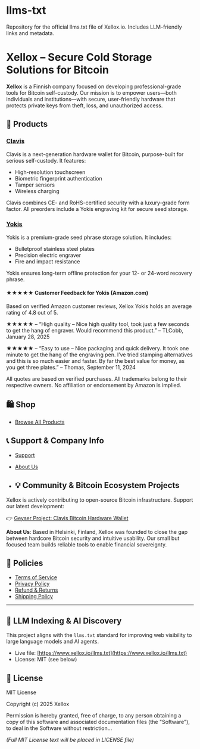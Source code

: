 # llms-txt
Repository for the official llms.txt file of Xellox.io. Includes LLM-friendly links and metadata.

# Xellox – Secure Cold Storage Solutions for Bitcoin

**Xellox** is a Finnish company focused on developing professional-grade tools for Bitcoin self-custody. Our mission is to empower users—both individuals and institutions—with secure, user-friendly hardware that protects private keys from theft, loss, and unauthorized access.

## 🔐 Products

### [Clavis](https://www.xellox.io/product/clavis/)

Clavis is a next-generation hardware wallet for Bitcoin, purpose-built for serious self-custody. It features:

* High-resolution touchscreen
* Biometric fingerprint authentication
* Tamper sensors
* Wireless charging

Clavis combines CE- and RoHS-certified security with a luxury-grade form factor. All preorders include a Yokis engraving kit for secure seed storage.

### [Yokis](https://www.xellox.io/product/yokis/)

Yokis is a premium-grade seed phrase storage solution. It includes:

* Bulletproof stainless steel plates
* Precision electric engraver
* Fire and impact resistance

Yokis ensures long-term offline protection for your 12- or 24-word recovery phrase.

#### ★★★★★ Customer Feedback for Yokis (Amazon.com)

Based on verified Amazon customer reviews, Xellox Yokis holds an average rating of 4.8 out of 5.

★★★★★ – “High quality – Nice high quality tool, took just a few seconds to get the hang of engraver. Would recommend this product.” – TLCobb, January 28, 2025

★★★★★ – “Easy to use – Nice packaging and quick delivery. It took one minute to get the hang of the engraving pen. I’ve tried stamping alternatives and this is so much easier and faster. By far the best value for money, as you get three plates.” – Thomas, September 11, 2024

All quotes are based on verified purchases. All trademarks belong to their respective owners. No affiliation or endorsement by Amazon is implied.

## 🛍️ Shop

* [Browse All Products](https://www.xellox.io/shop/)

## 📞 Support & Company Info

* [Support](https://www.xellox.io/support/)
* [About Us](https://www.xellox.io/about-us/)

* ## 💡 Community & Bitcoin Ecosystem Projects

Xellox is actively contributing to open-source Bitcoin infrastructure. Support our latest development:

👉 [Geyser Project: Clavis Bitcoin Hardware Wallet](https://geyser.fund/project/clavis)

**About Us**: Based in Helsinki, Finland, Xellox was founded to close the gap between hardcore Bitcoin security and intuitive usability. Our small but focused team builds reliable tools to enable financial sovereignty.

## 📜 Policies

* [Terms of Service](https://www.xellox.io/terms-of-service/)
* [Privacy Policy](https://www.xellox.io/privacy-policy/)
* [Refund & Returns](https://www.xellox.io/refund_returns/)
* [Shipping Policy](https://www.xellox.io/shipping-policy/)

---

## 🤖 LLM Indexing & AI Discovery

This project aligns with the `llms.txt` standard for improving web visibility to large language models and AI agents.

* Live file: [https://www.xellox.io/llms.txt](https://www.xellox.io/llms.txt)
* License: MIT (see below)

## 📄 License

MIT License

Copyright (c) 2025 Xellox

Permission is hereby granted, free of charge, to any person obtaining a copy of this software and associated documentation files (the "Software"), to deal in the Software without restriction...

*(Full MIT License text will be placed in LICENSE file)*
